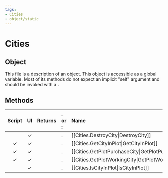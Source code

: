 ```yaml
---
tags:
- Cities
- object/static
---
```

# Cities
## Object
This file is a description of an object. This object is accessible as a global variable. Most of its methods do not expect an implicit "self" argument and should be invoked with a `.`

## Methods
| Script | UI  | Returns | . or : | Name | Arguments |
|:------:|:---:| -------:|:---- |:---- |:--------- |
| |✓||.|[[Cities.DestroyCity\|DestroyCity]]||
|✓|✓||.|[[Cities.GetCityInPlot\|GetCityInPlot]]||
|✓|✓||.|[[Cities.GetPlotPurchaseCity\|GetPlotPurchaseCity]]||
|✓|✓||.|[[Cities.GetPlotWorkingCity\|GetPlotWorkingCity]]||
| |✓||.|[[Cities.IsCityInPlot\|IsCityInPlot]]||
